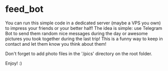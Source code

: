 # feed_bot

You can run this simple code in a dedicated server (maybe a VPS you own) to impress your friends or your better half! The idea is simple: use Telegram Bot to send them random nice messages during the day or awesome pictures you took together during the last trip! This is a funny way to keep in contact and let them know you think about them! 

Don't forget to add photo files in the '/pics' directory on the root folder.


Enjoy! :)
